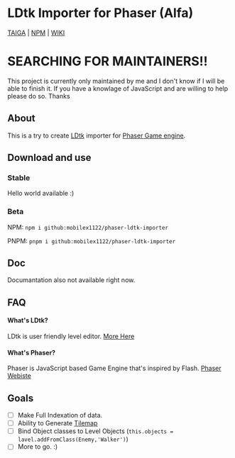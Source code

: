 # LDtk Importer for Phaser (Alfa)

[TAIGA](https://tree.taiga.io/project/mobilex1122-phaser-ldtk-importer) | [NPM](https://www.npmjs.com/package/phaser-ldtk-importer) | [WIKI](https://wiki.mobilex1122.eu/projects/phaser-ldtk-importer)

# SEARCHING FOR MAINTAINERS!!
This project is currently only maintained by me and I don't know if I will be able to finish it.
If you have a knowlage of JavaScript and are willing to help please do so. Thanks

## About
This is a try to create [LDtk](https://ldtk.io/) importer for [Phaser Game engine](https://phaser.io/).

## Download and use
### Stable
Hello world available :)
### Beta
NPM: `npm i github:mobilex1122/phaser-ldtk-importer`

PNPM: `pnpm i github:mobilex1122/phaser-ldtk-importer`

## Doc
Documantation also not available right now.

## FAQ
#### What's LDtk?
LDtk is user friendly level editor. [More Here](https://ldtk.io/about/)
#### What's Phaser?
Phaser is JavaScript based Game Engine that's inspired by Flash. [Phaser Webiste](https://phaser.io/)

## Goals

- [ ] Make Full Indexation of data.
- [ ] Ability to Generate [Tilemap](https://newdocs.phaser.io/docs/3.80.0/Phaser.Tilemaps.Tilemap)
- [ ] Bind Object classes to Level Objects (`this.objects = lavel.addFromClass(Enemy,'Walker')`)
- [ ] More to go. :)
